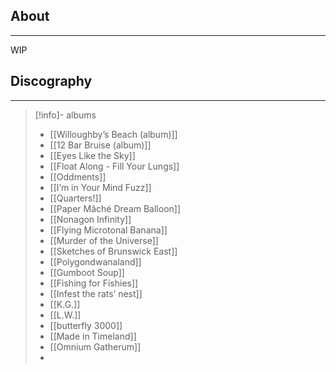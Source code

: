 ## About
___
WIP

## Discography 
___
>[!info]- albums
>
>- [[Willoughby’s Beach (album)]]
>- [[12 Bar Bruise (album)]]
>- [[Eyes Like the Sky]]
>- [[Float Along - Fill Your Lungs]]
>- [[Oddments]]
>- [[I’m in Your Mind Fuzz]]
>- [[Quarters!]]
>- [[Paper Mâché Dream Balloon]]
>- [[Nonagon Infinity]]
>- [[Flying Microtonal Banana]]
>- [[Murder of the Universe]]
>- [[Sketches of Brunswick East]]
>- [[Polygondwanaland]]
>- [[Gumboot Soup]]
>- [[Fishing for Fishies]]
>- [[Infest the rats’ nest]]
>- [[K.G.]]
>- [[L.W.]]
>- [[butterfly 3000]]
>- [[Made in Timeland]]
>- [[Omnium Gatherum]]
>- 